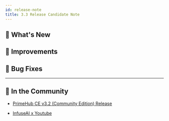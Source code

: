 ```yaml
---
id: release-note
title: 3.3 Release Candidate Note
---
```



## 🌟 What's New


## 🚀 Improvements

## 🧰 Bug Fixes

  
---

## 🎪 In the Community

+ [PrimeHub CE v3.2 (Community Edition) Release](https://github.com/InfuseAI/primehub/releases)

+ [InfuseAI x Youtube](https://www.youtube.com/channel/UCbbRUfqKPWfZxZY62Pian-g)